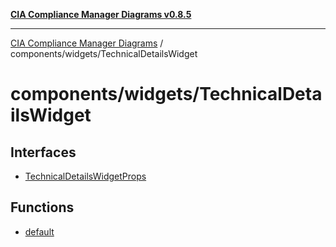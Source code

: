 [**CIA Compliance Manager Diagrams v0.8.5**](../../../README.md)

***

[CIA Compliance Manager Diagrams](../../../modules.md) / components/widgets/TechnicalDetailsWidget

# components/widgets/TechnicalDetailsWidget

## Interfaces

- [TechnicalDetailsWidgetProps](interfaces/TechnicalDetailsWidgetProps.md)

## Functions

- [default](functions/default.md)
